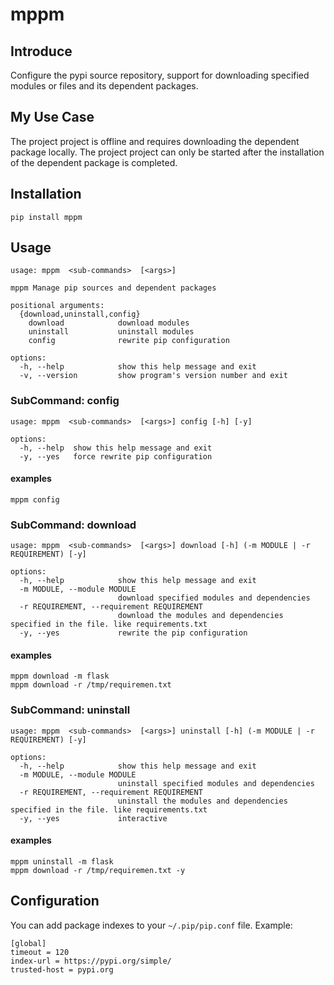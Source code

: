# mppm

## Introduce

Configure the pypi source repository, support for downloading specified modules or files and its dependent packages.

## My Use Case

The project project is offline and requires downloading the dependent package locally. 
The project project can only be started after the installation of the dependent package is completed.

## Installation

    pip install mppm

## Usage

    usage: mppm  <sub-commands>  [<args>] 

    mppm Manage pip sources and dependent packages
    
    positional arguments:
      {download,uninstall,config}
        download            download modules
        uninstall           uninstall modules
        config              rewrite pip configuration
    
    options:
      -h, --help            show this help message and exit
      -v, --version         show program's version number and exit

### SubCommand: config
    usage: mppm  <sub-commands>  [<args>] config [-h] [-y]

    options:
      -h, --help  show this help message and exit
      -y, --yes   force rewrite pip configuration

#### examples

    mppm config

### SubCommand: download

    usage: mppm  <sub-commands>  [<args>] download [-h] (-m MODULE | -r REQUIREMENT) [-y]
    
    options:
      -h, --help            show this help message and exit
      -m MODULE, --module MODULE
                            download specified modules and dependencies
      -r REQUIREMENT, --requirement REQUIREMENT
                            download the modules and dependencies specified in the file. like requirements.txt
      -y, --yes             rewrite the pip configuration


  #### examples
    mppm download -m flask  
    mppm download -r /tmp/requiremen.txt

### SubCommand: uninstall

    usage: mppm  <sub-commands>  [<args>] uninstall [-h] (-m MODULE | -r REQUIREMENT) [-y]

    options:
      -h, --help            show this help message and exit
      -m MODULE, --module MODULE
                            uninstall specified modules and dependencies
      -r REQUIREMENT, --requirement REQUIREMENT
                            uninstall the modules and dependencies specified in the file. like requirements.txt
      -y, --yes             interactive

  #### examples
    mppm uninstall -m flask
    mppm download -r /tmp/requiremen.txt -y

## Configuration

You can add package indexes to your `~/.pip/pip.conf` file. Example:

    [global]
    timeout = 120
    index-url = https://pypi.org/simple/
    trusted-host = pypi.org

